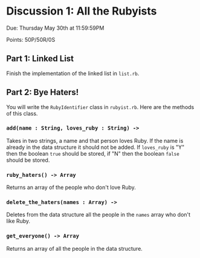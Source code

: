 # Discussion 1: All the Rubyists

Due: Thursday May 30th at 11:59:59PM

Points: 50P/50R/0S

## Part 1: Linked List

Finish the implementation of the linked list
in `list.rb`.

## Part 2: Bye Haters!

You will write the `RubyIdentifier` class
in `rubyist.rb`.
Here are the methods of this class.

### `add(name : String, loves_ruby : String) ->`

Takes in two strings, a name and that person loves Ruby.
If the name is already in the data structure it should not be added.
If `loves_ruby` is "Y" then the boolean `true` should be stored,
if "N" then the boolean `false` should be stored.

### `ruby_haters() -> Array`

Returns an array of the people who don't love Ruby.

### `delete_the_haters(names : Array) ->`

Deletes from the data structure all the people
in the `names` array
who don't like Ruby.

### `get_everyone() -> Array`

Returns an array of all the people in the data structure.
